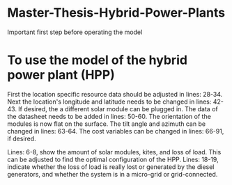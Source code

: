 # Master-Thesis-Hybrid-Power-Plants

Important first step before operating the model 


# To use the model of the hybrid power plant (HPP)
First the location specific resource data should be adjusted in lines: 28-34. 
Next the location's longitude and latitude needs to be changed in lines: 42-43.
If desired, the a different solar module can be plugged in. The data of the datasheet needs to be added in lines: 50-60.
The orientation of the modules is now flat on the surface. The tilt angle and azimuth can be changed in lines: 63-64.
The cost variables can be changed in lines: 66-91, if desired.

Lines: 6-8, show the amount of solar modules, kites, and loss of load. This can be adjusted to find the optimal configuration of the HPP. 
Lines: 18-19, indicate whether the loss of load is really lost or generated by the diesel generators, and whether the system is in a micro-grid or grid-connected.


